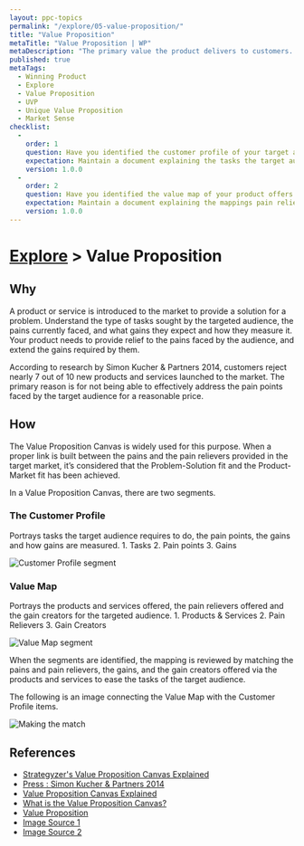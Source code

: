 ```yaml
---
layout: ppc-topics 
permalink: "/explore/05-value-proposition/"
title: "Value Proposition"
metaTitle: "Value Proposition | WP"
metaDescription: "The primary value the product delivers to customers. This is the declaration of intent to customers on why the product exists, how it operates, and why it deserves their attention."
published: true
metaTags:
  - Winning Product
  - Explore
  - Value Proposition
  - UVP
  - Unique Value Proposition
  - Market Sense
checklist: 
  -
    order: 1
    question: Have you identified the customer profile of your target audience?
    expectation: Maintain a document explaining the tasks the target audience requires to do, the pain points, and gains.
    version: 1.0.0
  -
    order: 2
    question: Have you identified the value map of your product offers to the target market?
    expectation: Maintain a document explaining the mappings pain relievers offered and the gain creators for the targeted customer profile from your product.
    version: 1.0.0
---
```

# [Explore](../) > Value Proposition

## Why
A product or service is introduced to the market to provide a solution for a problem. Understand the type of tasks sought by the targeted audience, the pains currently faced, and what gains they expect and how they measure it. Your product needs to provide relief to the pains faced by the audience, and extend the gains required by them.

According to research by Simon Kucher & Partners 2014, customers reject nearly 7 out of 10 new products and services launched to the market. The primary reason is for not being able to effectively address the pain points faced by the target audience for a reasonable price.


## How
The Value Proposition Canvas is widely used for this purpose. When a proper link is built between the pains and the pain relievers provided in the target market, it’s considered that the Problem-Solution fit and the Product-Market fit has been achieved.

In a Value Proposition Canvas, there are two segments.


### The Customer Profile 
Portrays tasks the target audience requires to do, the pain points, the gains and how gains are measured.
	1. Tasks
	2. Pain points
	3. Gains

![Customer Profile segment](https://image.slidesharecdn.com/valuepropositioncanvaslameetupv1-170611000252/95/how-i-apply-the-value-proposition-canvas-to-convince-my-clients-to-invest-more-time-in-customer-research-article-httpsgooglgb9dsn-14-638.jpg?cb=1497139579)

### Value Map 
Portrays the products and services offered, the pain relievers offered and the gain creators for the targeted audience.
	1. Products & Services
	2. Pain Relievers
	3. Gain Creators

![Value Map segment](https://image.slidesharecdn.com/valuepropositioncanvaslameetupv1-170611000252/95/how-i-apply-the-value-proposition-canvas-to-convince-my-clients-to-invest-more-time-in-customer-research-article-httpsgooglgb9dsn-18-638.jpg?cb=1497139579)

When the segments are identified, the mapping is reviewed by matching the pains and pain relievers, the gains, and the gain creators offered via the products and services to ease the tasks of the target audience.

The following is an image connecting the Value Map with the Customer Profile items.

![Making the match](https://image.slidesharecdn.com/vpdslideshare-160629195025/95/value-proposition-canvas-101-37-638.jpg?cb=1584683268)


## References
- [Strategyzer's Value Proposition Canvas Explained](https://www.youtube.com/watch?v=ReM1uqmVfP0)
- [Press : Simon Kucher & Partners 2014](https://www.simon-kucher.com/sites/default/files/simon-kucher_global_pricing_study_2014.pdf)
- [Value Proposition Canvas Explained](https://www.youtube.com/watch?v=aN36EcTE54Q)
- [What is the Value Proposition Canvas?](https://www.b2binternational.com/research/methods/faq/what-is-the-value-proposition-canvas/)
- [Value Proposition](https://www.investopedia.com/terms/v/valueproposition.asp)
- [Image Source 1](https://www.slideshare.net/matinamoreira/how-i-apply-the-value-proposition-canvas-to-convince-my-clients-to-invest-more-time-in-customer-research)
- [Image Source 2](https://www.slideshare.net/esaife/value-proposition-canvas-101)
